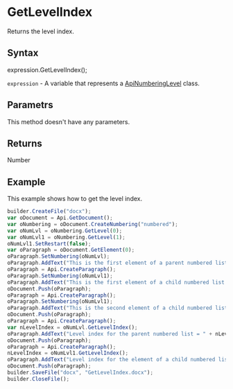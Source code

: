 # GetLevelIndex

Returns the level index.

## Syntax

expression.GetLevelIndex();

`expression` - A variable that represents a [ApiNumberingLevel](../ApiNumberingLevel.md) class.

## Parametrs

This method doesn't have any parameters.

## Returns

Number

## Example

This example shows how to get the level index.

```javascript
builder.CreateFile("docx");
var oDocument = Api.GetDocument();
var oNumbering = oDocument.CreateNumbering("numbered");
var oNumLvl = oNumbering.GetLevel(0);
var oNumLvl1 = oNumbering.GetLevel(1);
oNumLvl1.SetRestart(false);
var oParagraph = oDocument.GetElement(0);
oParagraph.SetNumbering(oNumLvl);
oParagraph.AddText("This is the first element of a parent numbered list which starts with '1'");
oParagraph = Api.CreateParagraph();
oParagraph.SetNumbering(oNumLvl1);
oParagraph.AddText("This is the first element of a child numbered list which starts with 'a'");
oDocument.Push(oParagraph);
oParagraph = Api.CreateParagraph();
oParagraph.SetNumbering(oNumLvl1);
oParagraph.AddText("This is the second element of a child numbered list which starts with 'b'");
oDocument.Push(oParagraph);
oParagraph = Api.CreateParagraph();
var nLevelIndex = oNumLvl.GetLevelIndex();
oParagraph.AddText("Level index for the parent numbered list = " + nLevelIndex);
oDocument.Push(oParagraph);
oParagraph = Api.CreateParagraph();
nLevelIndex = oNumLvl1.GetLevelIndex();
oParagraph.AddText("Level index for the element of a child numbered list  = " + nLevelIndex);
oDocument.Push(oParagraph);
builder.SaveFile("docx", "GetLevelIndex.docx");
builder.CloseFile();
```